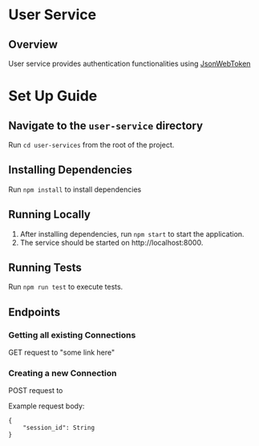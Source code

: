 # User Service

## Overview

User service provides authentication functionalities using [JsonWebToken](https://github.com/auth0/node-jsonwebtoken)

# Set Up Guide

## Navigate to the `user-service` directory

Run `cd user-services` from the root of the project.

## Installing Dependencies

Run `npm install` to install dependencies

## Running Locally

1. After installing dependencies, run `npm start` to start the application.
2. The service should be started on http://localhost:8000.


## Running Tests

Run `npm run test` to execute tests.

## Endpoints

### Getting all existing Connections

GET request to "some link here"

### Creating a new Connection

POST request to

Example request body:
```
{
    "session_id": String
}
```
